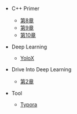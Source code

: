 * C++ Primer

  
  * [第8章](/ProjectDocs/C++_PRIMER/chap8.md)
  * [第9章](/ProjectDocs/C++_PRIMER/chap9.md)
  * [第10章](/ProjectDocs/C++_PRIMER/chap10.md)
* Deep Learning
  * [YoloX](/ProjectDocs/DEEP_LEARN/YoloX.md)
* Drive Into Deep Learning
  * [第2章](ProjectDocs/DRIVEINTODL/chap2.md)

* Tool
  * [Typora](ProjectDocs/TOOLS/typora.md)
